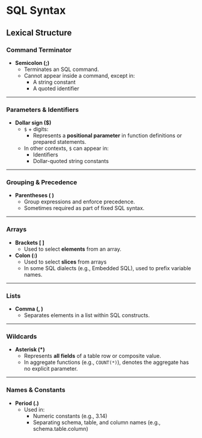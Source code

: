 # SQL Syntax

## Lexical Structure

### Command Terminator
- **Semicolon (;)**
  - Terminates an SQL command.
  - Cannot appear inside a command, except in:
    - A string constant
    - A quoted identifier

---

### Parameters & Identifiers
- **Dollar sign ($)**
  - `$` + digits:
    - Represents a **positional parameter** in function definitions or prepared statements.
  - In other contexts, `$` can appear in:
    - Identifiers
    - Dollar-quoted string constants

---

### Grouping & Precedence
- **Parentheses ( )**
  - Group expressions and enforce precedence.
  - Sometimes required as part of fixed SQL syntax.

---

### Arrays
- **Brackets [ ]**
  - Used to select **elements** from an array.
- **Colon (:)**
  - Used to select **slices** from arrays
  - In some SQL dialects (e.g., Embedded SQL), used to prefix variable names.

---

### Lists
- **Comma (, )**
  - Separates elements in a list within SQL constructs.

---

### Wildcards
- **Asterisk (*)**
  - Represents **all fields** of a table row or composite value.
  - In aggregate functions (e.g., `COUNT(*)`), denotes the aggregate has no explicit parameter.

---

### Names & Constants
- **Period (.)**
  - Used in:
    - Numeric constants (e.g., 3.14)
    - Separating schema, table, and column names (e.g., schema.table.column)
